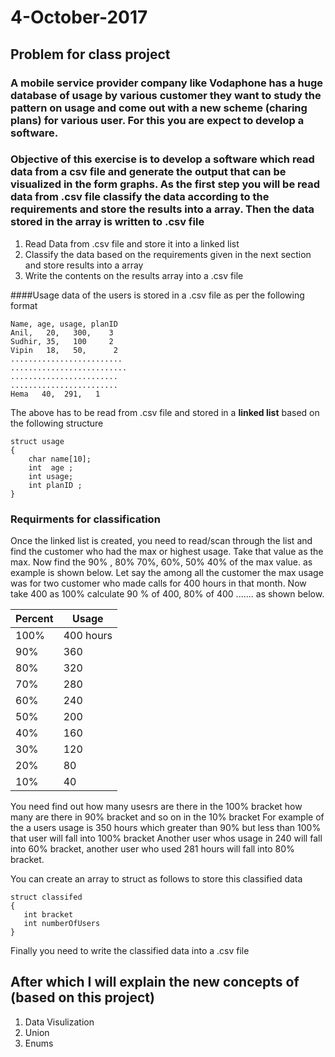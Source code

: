 # 4-October-2017



## Problem for class project
### A mobile service provider company like Vodaphone has a huge database of usage by various customer they want to study the pattern on usage and come out with a new scheme (charing plans) for various user. For this you are expect to develop a software.

### Objective of this exercise is to develop a software which read data from a csv file and generate the output that can be visualized in the form graphs.  As the first step you will be read data from .csv file classify the data according to the requirements and store the results into a array. Then the data stored in the array is written to .csv file

1. Read Data from .csv file and store it into a linked list
1. Classify the data based on the requirements given in the next section and store results into a array
1. Write the contents on the results array into a .csv file


####Usage data of the users is stored in a .csv file as per the following format
```
Name, age, usage, planID
Anil,   20,   300,    3
Sudhir, 35,   100     2
Vipin   18,   50,      2
.........................
..........................
........................
........................
Hema   40,  291,   1
````

The above  has to be read from .csv file and stored in a **linked list** based on the following structure

```
struct usage
{
    char name[10];
    int  age ;
    int usage;
    int planID ;
}
```

### Requirments for classification

Once the linked list is created, you need to read/scan through the list and find the customer who had the max or highest usage. Take that value as the max. Now find the 90% , 80% 70%, 60%, 50% 40% of the max value. as example is shown below. Let say the among all the customer the max usage was for two customer who made calls for 400 hours in that month. Now take 400 as 100% calculate 90 % of 400, 80% of 400 ....... as shown below.

Percent | Usage
----    | ----
 100%  |  400 hours
 90%   |  360
 80%   |  320
 70%   |  280
 60%   |  240
 50%   |  200
 40%   |  160
 30%   |  120
 20%   |  80
 10%   |  40

You need find out how many usesrs are there in the 100% bracket how many are there in 90% bracket and so on in the 10% bracket
For example of the a users usage is 350 hours which greater than 90% but less than 100% that user will fall into 100% bracket
Another user whos usage in 240 will fall into 60% bracket, another user who used 281 hours will fall into 80% bracket.

You can create an array to struct as follows to store this classified data

```
struct classifed
{
   int bracket
   int numberOfUsers
}
```
Finally you need to write the classified data into a .csv file

## After which I will explain the new concepts of (based on this project)
1. Data Visulization 
1. Union
1. Enums
